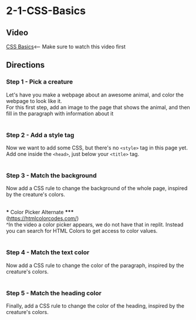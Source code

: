 # 2-1-CSS-Basics <br>

## Video

[CSS Basics](https://youtu.be/dC34rfY8Eyk)<-- Make sure to watch this video first

## Directions

### Step 1 - Pick a creature <br>

Let's have you make a webpage about an awesome animal, and color the webpage to look like it.
<br>
For this first step, add an image to the page that shows the animal, and then fill in the paragraph with information about it
<br><br>

### Step 2 - Add a style tag<br>

Now we want to add some CSS, but there's no `<style>` tag in this page yet. Add one inside the `<head>`, just below your `<title>` tag.
<br><br>

### Step 3 - Match the background<br>

Now add a CSS rule to change the background of the whole page, inspired by the creature's colors.
<br><br>

**\*** Color Picker Alternate **\*\*\***<br>
(https://htmlcolorcodes.com/)<br>
^In the video a color picker appears, we do not have that in replit. Instead you can search for HTML Colors to get access to color values.<br>
<br>

### Step 4 - Match the text color<br>

Now add a CSS rule to change the color of the paragraph, inspired by the creature's colors.
<br><br>

### Step 5 - Match the heading color<br>

Finally, add a CSS rule to change the color of the heading, inspired by the creature's colors.
